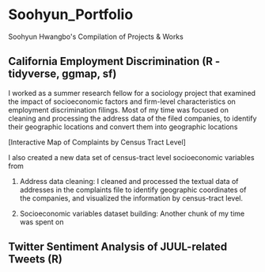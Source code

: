 # Soohyun_Portfolio
Soohyun Hwangbo's Compilation of Projects &amp; Works

## California Employment Discrimination (R - tidyverse, ggmap, sf)
I worked as a summer research fellow for a sociology project that examined the impact of socioeconomic factors and firm-level characteristics on employment discrimination filings.
Most of my time was focused on cleaning and processing the address data of the filed companies, to identify their geographic locations and convert them into geographic locations

[Interactive Map of Complaints by Census Tract Level]

I also created a new data set of census-tract level socioeconomic variables from 

1) Address data cleaning: I cleaned and processed the textual data of addresses in the complaints file to identify geographic coordinates of the companies, and visualized the information by census-tract level.

2) Socioeconomic variables dataset building: Another chunk of my time was spent on 


## Twitter Sentiment Analysis of JUUL-related Tweets (R)


##
